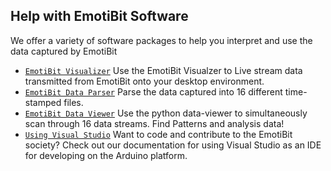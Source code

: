 ## Help with EmotiBit Software 
We offer a variety of software packages to help you interpret and use the data captured by EmotiBit

- [`EmotiBit Visualizer`](./EmotiBit_Visualizer.md) Use the EmotiBit Visualzer to Live stream data transmitted from EmotiBit onto your
desktop environment. 
- [`EmotiBit Data Parser`](./EmotiBit_Data_Parser.md) Parse the data captured into 16 different time-stamped files. 
- [`EmotiBit Data Viewer`](./EmotiBit_Data_Viewer.md) Use the python data-viewer to simultaneously scan through 16 data streams.
Find Patterns and analysis data!
- [`Using Visual Studio`](./Using_Visual_Studio.md) Want to code and contribute to the EmotiBit society? Check out our
documentation for using Visual Studio as an IDE for developing on the Arduino platform.